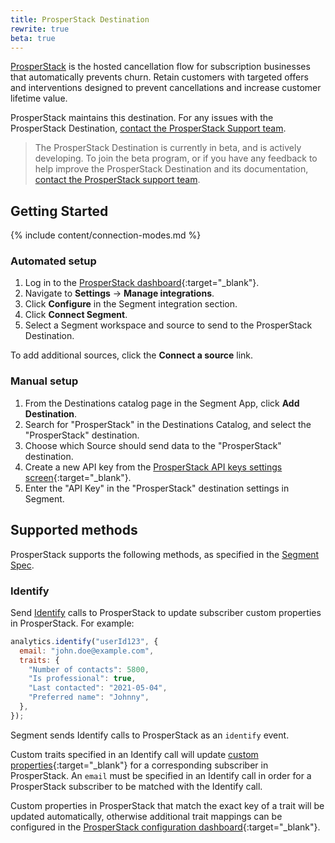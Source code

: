 ```yaml
---
title: ProsperStack Destination
rewrite: true
beta: true
---
```


[ProsperStack](https://prosperstack.com/?utm_source=segmentio&utm_medium=docs&utm_campaign=partners) is the hosted cancellation flow for subscription businesses that automatically prevents churn. Retain customers with targeted offers and interventions designed to prevent cancellations and increase customer lifetime value.

ProsperStack maintains this destination. For any issues with the ProsperStack Destination, [contact the ProsperStack Support team](mailto:support@prosperstack.com).

> The ProsperStack Destination is currently in beta, and is actively developing.  To join the beta program, or if you have any feedback to help improve the ProsperStack Destination and its documentation, [contact the ProsperStack support team](mailto:support@prosperstack.com).

## Getting Started

{% include content/connection-modes.md %}

### Automated setup

1. Log in to the [ProsperStack dashboard](https://app.prosperstack.com){:target="\_blank"}.
2. Navigate to **Settings** → **Manage integrations**.
3. Click **Configure** in the Segment integration section.
4. Click **Connect Segment**.
5. Select a Segment workspace and source to send to the ProsperStack Destination.

To add additional sources, click the **Connect a source** link.

### Manual setup

1. From the Destinations catalog page in the Segment App, click **Add Destination**.
2. Search for "ProsperStack" in the Destinations Catalog, and select the "ProsperStack" destination.
3. Choose which Source should send data to the "ProsperStack" destination.
4. Create a new API key from the [ProsperStack API keys settings screen](https://app.prosperstack.com/settings/api-keys){:target="\_blank"}.
5. Enter the "API Key" in the "ProsperStack" destination settings in Segment.

## Supported methods

ProsperStack supports the following methods, as specified in the [Segment Spec](/docs/connections/spec).

### Identify

Send [Identify](/docs/connections/spec/identify) calls to ProsperStack to update subscriber custom properties in ProsperStack. For example:

```js
analytics.identify("userId123", {
  email: "john.doe@example.com",
  traits: {
    "Number of contacts": 5800,
    "Is professional": true,
    "Last contacted": "2021-05-04",
    "Preferred name": "Johnny",
  },
});
```

Segment sends Identify calls to ProsperStack as an `identify` event.

Custom traits specified in an Identify call will update [custom properties](https://prosperstack.com/docs/custom-properties/){:target="\_blank"} for a corresponding subscriber in ProsperStack. An `email` must be specified in an Identify call in order for a ProsperStack subscriber to be matched with the Identify call.

Custom properties in ProsperStack that match the exact key of a trait will be updated automatically, otherwise additional trait mappings can be configured in the [ProsperStack configuration dashboard](https://app.prosperstack.com/settings/integrations/segment){:target="\_blank"}.
